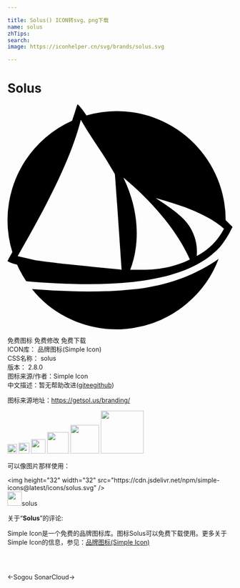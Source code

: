```yaml
---

title: Solus() ICON转svg、png下载
name: solus
zhTips: 
search: 
image: https://iconhelper.cn/svg/brands/solus.svg

---
```


# Solus  <small style="font-size: 60%;font-weight: 100"></small>

<div id="svg" class="svg-wrap">
<svg role="img" viewBox="0 0 24 24" xmlns="http://www.w3.org/2000/svg"><title>Solus icon</title><path d="M7.453 0c-.18.587-.369 1.167-.565 1.75A11.638 11.638 0 0 0 0 12.364a11.638 11.638 0 0 0 .516 3.403l-.339.598L0 16.73l.279.143a3.448 3.448 0 0 0 .741.222A11.638 11.638 0 0 0 2 18.868c4.034.343 8.55.512 12.446-.056 3.192-.463 5.94-1.423 7.735-3.117.252-.233.474-.474.674-.722.019-.038.037-.053.06-.076.011 0 .026-.037.038-.052.015 0 .03-.038.041-.057.008 0 .015-.038.023-.038.33-.444.587-.892.801-1.31l.181-.365-.365-.365a5.936 5.936 0 0 0-.361-.35A11.638 11.638 0 0 0 11.635.722a11.638 11.638 0 0 0-3.211.463C7.96.508 7.596.041 7.453 0zm.365 1.637C9.06 3.82 10.13 5.06 11.454 7.457c.132 1.524.67 9.45.727 10.181-.392-.037-2.485-.24-5.104-.515-1.43-.147-2.899-.316-4.092-.49l-1.9-.447c2.149-3.787 5.551-9.727 6.737-14.548zm4.543 6.18s4.991 3.927 7.092 8.73c-2.56 1.26-4.916 1.098-6.361 1.09 1.023-2.634 1.023-6.21-.73-9.82zm3.456 2.184a45.14 45.14 0 0 1 2.91.907c1.768.629 3.417 1.49 4.365 2.364a6.956 6.956 0 0 1-2.91 2.91c.151-1.495-.39-2.933-1.456-4.002-.787-.787-1.822-1.453-2.91-2.183zm6.707 6.478c-2.352 1.667-5.126 2.68-7.965 3.112a41.026 41.026 0 0 1-3.715.34h-.323a53.48 53.48 0 0 1-3.727 0 85.763 85.763 0 0 1-4.178-.23h-.003c2.555 3.255 6.993 4.893 11.092 4.102a11.367 11.367 0 0 0 4.498-1.852 11.638 11.638 0 0 0 .007 0c.312-.214.614-.444.903-.685a11.638 11.638 0 0 0 .038-.037 11.555 11.555 0 0 0 3.376-4.762zM2.511 19.584a11.638 11.638 0 0 0 .023.038c-.008 0-.015-.038-.023-.038z"/></svg>
</div>
<detail full-name='solus'></detail>

<div class="detail-page">
<p>
<span><span class="badge-success badge">免费图标</span> <span class="badge-success badge">免费修改</span>  <span class="badge-success badge">免费下载</span> </span>
<br/>
<span>
ICON库：
<span class="badge-secondary badge">品牌图标(Simple Icon)</span> 
</span>
<br/>
<span>
CSS名称：
<span class="badge-secondary badge">solus</span> 
</span>

<br/>
<span>
版本：
<span class="badge-secondary badge">2.8.0</span> 
</span>
<br/>
<span>图标来源/作者：<span class="badge-light badge">Simple Icon</span></span> 
<br/>
<span class="zh-detail">中文描述：暂无<span class="help-link"><span>帮助改进</span>(<a href="https://gitee.com/liuwave/icon-helper/edit/master/json/brands/solus.json" target="_blank" rel="noopener noreferrer">gitee</a><a href="https://github.com/liuwave/icon-helper/edit/master/json/brands/solus.json" target="_blank" rel="noopener noreferrer">github</a></span>)</span><br/>
</p>
</div><div class="description description alert alert-light"><p>图标来源地址：<a href="https://getsol.us/branding/" target="_blank" rel="noopener noreferrer">https://getsol.us/branding/</a></p></div>
<div class="alert alert-dark">
<img height="21" width="21" src="https://cdn.jsdelivr.net/npm/simple-icons@latest/icons/solus.svg" />
<img height="24" width="24" src="https://cdn.jsdelivr.net/npm/simple-icons@latest/icons/solus.svg" />
<img height="32" width="32" src="https://cdn.jsdelivr.net/npm/simple-icons@latest/icons/solus.svg" />
<img height="48" width="48" src="https://cdn.jsdelivr.net/npm/simple-icons@latest/icons/solus.svg" />
<img height="64" width="64" src="https://cdn.jsdelivr.net/npm/simple-icons@latest/icons/solus.svg" />
<img height="96" width="96" src="https://cdn.jsdelivr.net/npm/simple-icons@latest/icons/solus.svg" />

</div>
<div>
  <p>可以像图片那样使用：    
  </p>
  <div class="alert alert-primary" style="font-size: 14px">
    &lt;img height="32" width="32" src="https://cdn.jsdelivr.net/npm/simple-icons@latest/icons/solus.svg" /&gt;
    <copy-btn content='<img height="32" width="32" src="https://cdn.jsdelivr.net/npm/simple-icons@latest/icons/solus.svg" />'></copy-btn>
  </div>
  <div class="alert alert-secondary">
    <img height="32" width="32" src="https://cdn.jsdelivr.net/npm/simple-icons@latest/icons/solus.svg" />solus
    <copy-btn content="solus" btn-title="复制图标名称"></copy-btn>
  </div>
</div>
<div class="icon-detail__container">
<p>关于“<b>Solus</b>”的评论:</p>
</div>
<Vssue title="关于“Solus”的评论" />
<div><p>Simple Icon是一个免费的品牌图标库。图标Solus可以免费下载使用。更多关于  Simple Icon的信息，参见：<a target="_blank" href="https://iconhelper.cn/brands.html">品牌图标(Simple Icon)</a>
</p></div>


<div style="padding:2rem 0 " class="page-nav"><p class="inner"><span class="prev">←<router-link to="/icon/sogou.html">Sogou</router-link></span> <span class="next"><router-link to="/icon/sonarcloud.html">SonarCloud</router-link>→</span></p></div>
